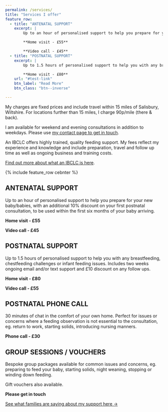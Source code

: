 ```yaml
---
permalink: /services/
title: "Services I offer"
feature_row:
  - title: "ANTENATAL SUPPORT"
    excerpt: | 
        Up to an hour of personalised support to help you prepare for your new baby/babies, with an additional 10% discount on your first postnatal consultation, to be used within the first six months of your baby arriving.

        **Home visit - £55**

        **Video call - £45**
  - title: "POSTNATAL SUPPORT"
    excerpt: |
        Up to 1.5 hours of personalised support to help you with any breastfeeding, chestfeeding challenges or infant feeding issues. Includes two weeks ongoing email and/or text support and £10 discount on any follow ups. 

        **Home visit - £80**
    url: "#test-link"
    btn_label: "Read More"
    btn_class: "btn--inverse"

---
```


My charges are fixed prices and include travel within 15 miles of Salisbury, Wiltshire. For locations further than 15 miles, I charge 90p/mile (there & back). 

I am available for weekend and evening consultations in addition to weekdays. 
Please use [my contact page to get in touch](../contact).

An IBCLC offers highly trained, quality feeding support. My fees reflect my experience and knowledge and include preparation, travel and follow up time as well as ongoing business and training costs.

[Find out more about what an IBCLC is here](../what-is-an-ibclc).

{% include feature_row cebnter %}

## ANTENATAL SUPPORT
 
Up to an hour of personalised support to help you prepare for your new baby/babies, with an additional 10% discount on your first postnatal consultation, to be used within the first six months of your baby arriving.

**Home visit - £55**

**Video call - £45**

## POSTNATAL SUPPORT
 
Up to 1.5 hours of personalised support to help you with any breastfeeding, chestfeeding challenges or infant feeding issues. Includes two weeks ongoing email and/or text support and £10 discount on any follow ups. 

**Home visit - £80**

**Video call - £55**

## POSTNATAL PHONE CALL
 
30 minutes of chat in the comfort of your own home. Perfect for issues or concerns where a feeding observation is not essential to the consultation, eg. return to work, starting solids, introducing nursing manners.

**Phone call - £30**


## GROUP SESSIONS / VOUCHERS
 
Bespoke group packages available for common issues and concerns, eg. preparing to feed your baby, starting solids, night weaning, stopping or winding down feeding.

Gift vouchers also available.

**Please get in touch**

[See what families are saying about my support here →](../feedback)